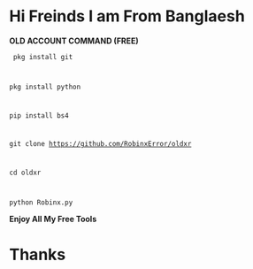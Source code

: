 <h1> Hi Freinds I am From Banglaesh </h1>

<b> OLD ACCOUNT COMMAND (FREE)</b>

<code>  pkg install git

pkg install python

pip install bs4

git clone https://github.com/RobinxError/oldxr

cd oldxr

python Robinx.py</code>

<b> Enjoy All My Free Tools </b>

<h1> Thanks </h1>

